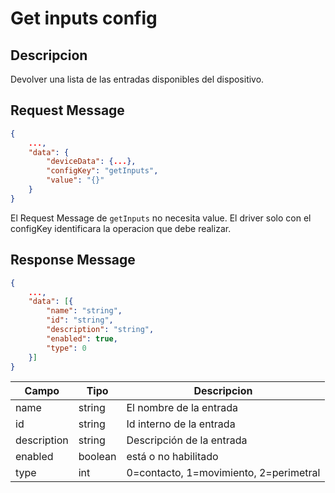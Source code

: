 # Get inputs config

## Descripcion

Devolver una lista de las entradas disponibles del dispositivo.

## Request Message

```json
{
    ...,
    "data": {
        "deviceData": {...},
        "configKey": "getInputs",
        "value": "{}"
    }
}
```

El Request Message de `getInputs` no necesita value. El driver solo con el configKey identificara la operacion que debe realizar.

## Response Message

```json
{
    ...,
    "data": [{
        "name": "string",
        "id": "string",
        "description": "string",
        "enabled": true,
        "type": 0
    }]
}
```

| Campo       | Tipo    | Descripcion                            |
| ----------- | ------- | -------------------------------------- |
| name        | string  | El nombre de la entrada                |
| id          | string  | Id interno de la entrada               |
| description | string  | Descripción de la entrada              |
| enabled     | boolean | está o no habilitado                   |
| type        | int     | 0=contacto, 1=movimiento, 2=perimetral |
